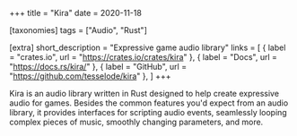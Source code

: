+++
title = "Kira"
date = 2020-11-18

[taxonomies]
tags = ["Audio", "Rust"]

[extra]
short_description = "Expressive game audio library"
links = [
	{ label = "crates.io", url = "https://crates.io/crates/kira" },
	{ label = "Docs", url = "https://docs.rs/kira/" },
	{ label = "GitHub", url = "https://github.com/tesselode/kira" },
]
+++

Kira is an audio library written in Rust designed to help create expressive audio for games. Besides the common features you'd expect from an audio library, it provides interfaces for scripting audio events, seamlessly looping complex pieces of music, smoothly changing parameters, and more.
